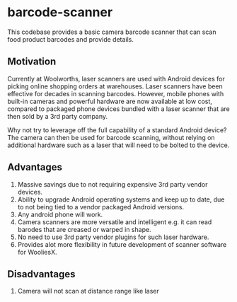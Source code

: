 # barcode-scanner

This codebase provides a basic camera barcode scanner that can scan food product barcodes and provide details.

## Motivation

Currently at Woolworths, laser scanners are used with Android devices for picking online shopping orders at warehouses. Laser scanners have been effective for decades in scanning barcodes. However, mobile phones with built-in cameras and powerful hardware are now available at low cost, compared to packaged phone devices bundled with a laser scanner that are then sold by a 3rd party company. 

Why not try to leverage off the full capability of a standard Android device? The camera can then be used for barcode scanning, without relying on additional hardware such as a laser that will need to be bolted to the device.

## Advantages

1. Massive savings due to not requiring expensive 3rd party vendor devices.
2. Ability to upgrade Android operating systems and keep up to date, due to not being tied to a vendor packaged Android versions.
3. Any android phone will work.
4. Camera scanners are more versatile and intelligent e.g. it can read barodes that are creased or warped in shape.
5. No need to use 3rd party vendor plugins for such laser hardware.
6. Provides alot more flexibility in future development of scanner software for WooliesX.

## Disadvantages

1. Camera will not scan at distance range like laser


